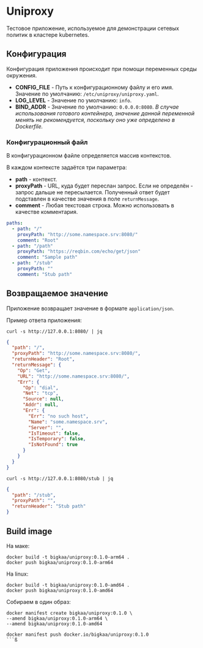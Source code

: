 # Uniproxy

Тестовое приложение, используемое для демонстрации сетевых политик в кластере kubernetes.

## Конфигурация

Конфигурация приложения происходит при помощи переменных среды окружения.

* **CONFIG_FILE** - Путь к конфигурационному файлу и его имя. Значение по умолчанию: `/etc/uniproxy/uniproxy.yaml`.
* **LOG_LEVEL** - Значение по умолчанию: `info`.
* **BIND_ADDR** - Значение по умолчанию: `0.0.0.0:8080`. _В случае использования готового контейнера,
  значение данной переменной менять не рекомендуется, поскольку оно уже определено в Dockerfile._

### Конфигурационный файл

В конфигурационном файле определяется массив контекстов.

В каждом контексте задаётся три параметра:

* **path** - контекст.
* **proxyPath** - URL, куда будет переслан запрос. Если не определён - запрос дальше не пересылается.
Полученный ответ будет подставлен в качестве значения в поле `returnMessage`.
* **comment** - Любая текстовая строка. Можно использовать в качестве комментария.

```yaml
paths:
  - path: "/"
    proxyPath: "http://some.namespace.srv:8080/"
    comment: "Root"
  - path: "/path"
    proxyPath: "https://reqbin.com/echo/get/json"
    comment: "Sample path"
  - path: "/stub"
    proxyPath: ""
    comment: "Stub path"
```

## Возвращаемое значение

Приложение возвращает значение в формате `application/json`.

Пример ответа приложения:

```shell
curl -s http://127.0.0.1:8080/ | jq
```

```json
{
  "path": "/",
  "proxyPath": "http://some.namespace.srv:8080/",
  "returnHeader": "Root",
  "returnMessage": {
    "Op": "Get",
    "URL": "http://some.namespace.srv:8080/",
    "Err": {
      "Op": "dial",
      "Net": "tcp",
      "Source": null,
      "Addr": null,
      "Err": {
        "Err": "no such host",
        "Name": "some.namespace.srv",
        "Server": "",
        "IsTimeout": false,
        "IsTemporary": false,
        "IsNotFound": true
      }
    }
  }
}
```

```shell
curl -s http://127.0.0.1:8080/stub | jq
```

```json
{
  "path": "/stub",
  "proxyPath": "",
  "returnHeader": "Stub path"
}
```

## Build image

На маке:

```shell
docker build -t bigkaa/uniproxy:0.1.0-arm64 .
docker push bigkaa/uniproxy:0.1.0-arm64
```

На linux:

```shell
docker build -t bigkaa/uniproxy:0.1.0-amd64 .
docker push bigkaa/uniproxy:0.1.0-amd64
```

Собираем в один образ:

```shell
docker manifest create bigkaa/uniproxy:0.1.0 \
--amend bigkaa/uniproxy:0.1.0-arm64 \
--amend bigkaa/uniproxy:0.1.0-amd64

docker manifest push docker.io/bigkaa/uniproxy:0.1.0
```ß